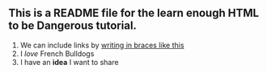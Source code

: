 This is a README file for the learn enough HTML to be Dangerous tutorial.
------------

1. We can include links by [writing in braces like this](https://daringfireball.net/projects/markdown/basics)
2. I *love* French Bulldogs
3. I have an __idea__ I want to share
